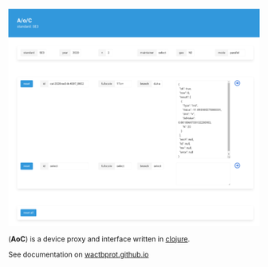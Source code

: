 ![aoc](aoc_main.png)

(**AoC**) is a device proxy and interface written in [clojure](https://clojure.org/).

See documentation on [wactbprot.github.io](https://wactbprot.github.io/aoc/)

